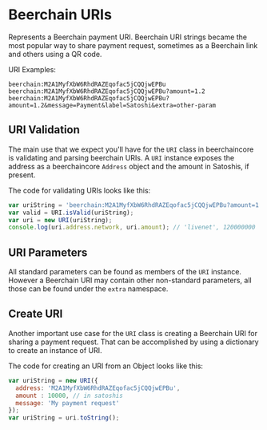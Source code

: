 # Beerchain URIs
Represents a Beerchain payment URI. Beerchain URI strings became the most popular way to share payment request, sometimes as a Beerchain link and others using a QR code.

URI Examples:

```
beerchain:M2A1MyfXbW6RhdRAZEqofac5jCQQjwEPBu
beerchain:M2A1MyfXbW6RhdRAZEqofac5jCQQjwEPBu?amount=1.2
beerchain:M2A1MyfXbW6RhdRAZEqofac5jCQQjwEPBu?amount=1.2&message=Payment&label=Satoshi&extra=other-param
```

## URI Validation
The main use that we expect you'll have for the `URI` class in beerchaincore is validating and parsing beerchain URIs. A `URI` instance exposes the address as a beerchaincore `Address` object and the amount in Satoshis, if present.

The code for validating URIs looks like this:

```javascript
var uriString = 'beerchain:M2A1MyfXbW6RhdRAZEqofac5jCQQjwEPBu?amount=1.2';
var valid = URI.isValid(uriString);
var uri = new URI(uriString);
console.log(uri.address.network, uri.amount); // 'livenet', 120000000
```

## URI Parameters
All standard parameters can be found as members of the `URI` instance. However a Beerchain URI may contain other non-standard parameters, all those can be found under the `extra` namespace.

## Create URI
Another important use case for the `URI` class is creating a Beerchain URI for sharing a payment request. That can be accomplished by using a dictionary to create an instance of URI.

The code for creating an URI from an Object looks like this:

```javascript
var uriString = new URI({
  address: 'M2A1MyfXbW6RhdRAZEqofac5jCQQjwEPBu',
  amount : 10000, // in satoshis
  message: 'My payment request'
});
var uriString = uri.toString();
```
